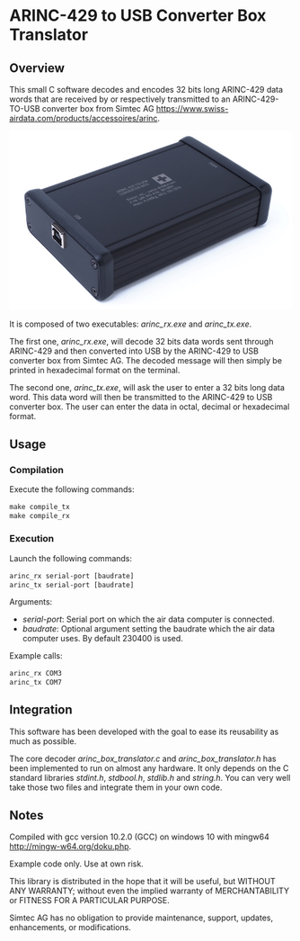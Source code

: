 # ARINC-429 to USB Converter Box Translator

## Overview

This small C software decodes and encodes 32 bits long ARINC-429 data words that are received by or respectively transmitted to an ARINC-429-TO-USB converter box from Simtec AG <https://www.swiss-airdata.com/products/accessoires/arinc>.

![frame_image](ARINC429-TO-USB-CONVERTER-BOX.jpg)


It is composed of two executables: _arinc_rx.exe_ and _arinc_tx.exe_. 

The first one, _arinc_rx.exe_, will decode 32 bits data words sent through ARINC-429 and then converted into USB by the ARINC-429 to USB converter box from Simtec AG. The decoded message will then simply be printed in hexadecimal format on the terminal.

The second one, _arinc_tx.exe_, will ask the user to enter a 32 bits long data word. This data word will then be transmitted to the ARINC-429 to USB converter box. The user can enter the data in octal, decimal or hexadecimal format.

## Usage

### Compilation
Execute the following commands:

```
make compile_tx
make compile_rx
```

### Execution
Launch the following commands:
```
arinc_rx serial-port [baudrate]
arinc_tx serial-port [baudrate]
```
Arguments:
- _serial-port_: Serial port on which the air data computer is connected. 
- _baudrate_: Optional argument setting the baudrate which the air data computer uses. By default 230400 is used.

Example calls:
```
arinc_rx COM3
arinc_tx COM7
```

## Integration
This software has been developed with the goal to ease its reusability as much as possible. 

The core decoder _arinc_box_translator.c_ and _arinc_box_translator.h_ has been implemented to run on almost any hardware. It only depends on the C standard libraries _stdint.h_, _stdbool.h_, _stdlib.h_ and _string.h_. You can very well take those two files and integrate them in your own code.

## Notes

Compiled with gcc version 10.2.0 (GCC) on windows 10 with mingw64 <http://mingw-w64.org/doku.php>.

Example code only. Use at own risk.

This library is distributed in the hope that it will be useful, but WITHOUT ANY WARRANTY; without
even the implied warranty of MERCHANTABILITY or FITNESS FOR A PARTICULAR PURPOSE.

Simtec AG has no obligation to provide maintenance, support,  updates, enhancements, or modifications.
